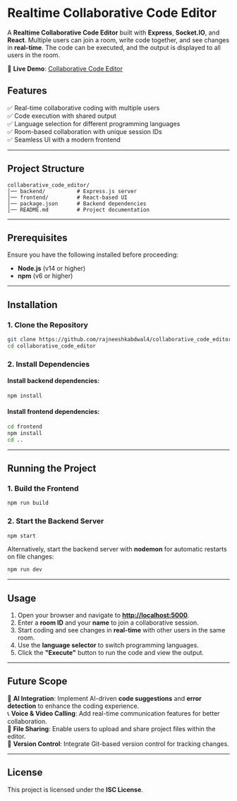 # **Realtime Collaborative Code Editor**  

A **Realtime Collaborative Code Editor** built with **Express**, **Socket.IO**, and **React**. Multiple users can join a room, write code together, and see changes in **real-time**. The code can be executed, and the output is displayed to all users in the room.  

🚀 **Live Demo**: [Collaborative Code Editor](http://ec2-3-110-183-129.ap-south-1.compute.amazonaws.com:5000/)


## **Features**  
✅ Real-time collaborative coding with multiple users  
✅ Code execution with shared output  
✅ Language selection for different programming languages  
✅ Room-based collaboration with unique session IDs  
✅ Seamless UI with a modern frontend  

---

## **Project Structure**  

```
collaborative_code_editor/
│── backend/          # Express.js server
│── frontend/         # React-based UI
│── package.json      # Backend dependencies
│── README.md         # Project documentation
```

---

## **Prerequisites**  

Ensure you have the following installed before proceeding:  

- **Node.js** (v14 or higher)  
- **npm** (v6 or higher)  

---

## **Installation**  

### **1. Clone the Repository**  
```sh
git clone https://github.com/rajneeshkabdwal4/collaborative_code_editor.git
cd collaborative_code_editor
```

### **2. Install Dependencies**  

#### Install backend dependencies:  
```sh
npm install
```

#### Install frontend dependencies:  
```sh
cd frontend
npm install
cd ..
```

---

## **Running the Project**  

### **1. Build the Frontend**  
```sh
npm run build
```

### **2. Start the Backend Server**  
```sh
npm start
```
Alternatively, start the backend server with **nodemon** for automatic restarts on file changes:  
```sh
npm run dev
```

---

## **Usage**  

1. Open your browser and navigate to **[http://localhost:5000](http://localhost:5000)**.  
2. Enter a **room ID** and your **name** to join a collaborative session.  
3. Start coding and see changes in **real-time** with other users in the same room.  
4. Use the **language selector** to switch programming languages.  
5. Click the **"Execute"** button to run the code and view the output.  

---

## **Future Scope**  

🚀 **AI Integration**: Implement AI-driven **code suggestions** and **error detection** to enhance the coding experience.  
📞 **Voice & Video Calling**: Add real-time communication features for better collaboration.  
📂 **File Sharing**: Enable users to upload and share project files within the editor.  
💾 **Version Control**: Integrate Git-based version control for tracking changes.  

---
## **License**  

This project is licensed under the **ISC License**.  
